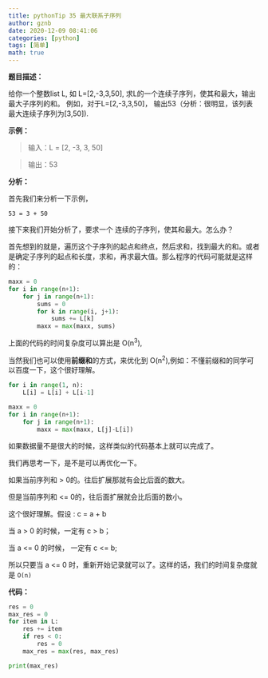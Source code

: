 ```yaml
---
title: pythonTip 35 最大联系子序列
author: gznb
date: 2020-12-09 08:41:06
categories: [python]
tags: [简单]
math: true
---
```






**题目描述：**

给你一个整数list L, 如 L=[2,-3,3,50], 求L的一个连续子序列，使其和最大，输出最大子序列的和。 例如，对于L=[2,-3,3,50]， 输出53（分析：很明显，该列表最大连续子序列为[3,50]).



**示例：**

> 输入：L = [2, -3, 3, 50]

> 输出：53



**分析：**

首先我们来分析一下示例，

`53 = 3 + 50`



接下来我们开始分析了，要求一个 连续的子序列，使其和最大。怎么办？

首先想到的就是，遍历这个子序列的起点和终点，然后求和，找到最大的和。或者是确定子序列的起点和长度，求和，再求最大值。那么程序的代码可能就是这样的： 

```python
maxx = 0
for i in range(n+1):
    for j in range(n+1):
        sums = 0
        for k in range(i, j+1):
            sums += L[k]
        maxx = max(maxx, sums)
```

上面的代码的时间复杂度可以算出是  O(n<sup>3</sup>), 

当然我们也可以使用**前缀和**的方式，来优化到 O(n<sup>2</sup>),例如：不懂前缀和的同学可以百度一下，这个很好理解。

```python
for i in range(1, n):
    L[i] = L[i] + L[i-1]

maxx = 0
for i in range(n+1):
    for j in range(n+1):
        maxx = max(maxx, L[j]-L[i])
```



如果数据量不是很大的时候，这样类似的代码基本上就可以完成了。

我们再思考一下，是不是可以再优化一下。

如果当前序列和 > 0的。往后扩展那就有会比后面的数大。 

但是当前序列和 <= 0的，往后面扩展就会比后面的数小。

这个很好理解。假设 :  c = a + b

当 a > 0 的时候，一定有 c > b；

当 a <= 0 的时候， 一定有 c <= b;



所以只要当  a <= 0 时，重新开始记录就可以了。这样的话，我们的时间复杂度就是  `O(n)`



**代码：**

```python
res = 0
max_res = 0
for item in L:
    res += item
    if res < 0:
        res = 0
    max_res = max(res, max_res)

print(max_res)
```



